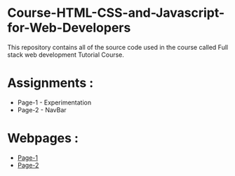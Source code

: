 # Course-HTML-CSS-and-Javascript-for-Web-Developers

This repository contains all of the source code used in the course called Full stack web development Tutorial Course.

# Assignments :

* Page-1 - Experimentation 
* Page-2 - NavBar

# Webpages :

* [Page-1](https://hex4kt.github.io/WebDevelopment/WebPage1/index.html)
* [Page-2](https://hex4kt.github.io/WebDevelopment/WebPage2/index.html)
